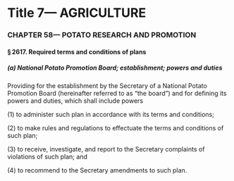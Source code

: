 
# Title 7— AGRICULTURE
### CHAPTER 58— POTATO RESEARCH AND PROMOTION
#### § 2617. Required terms and conditions of plans
##### (a) National Potato Promotion Board; establishment; powers and duties

Providing for the establishment by the Secretary of a National Potato Promotion Board (hereinafter referred to as “the board”) and for defining its powers and duties, which shall include powers

(1) to administer such plan in accordance with its terms and conditions;

(2) to make rules and regulations to effectuate the terms and conditions of such plan;

(3) to receive, investigate, and report to the Secretary complaints of violations of such plan; and

(4) to recommend to the Secretary amendments to such plan.
